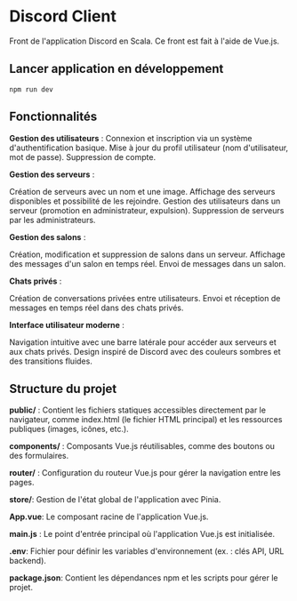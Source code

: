 # Discord Client

Front de l'application Discord en Scala. Ce front est fait à l'aide de Vue.js.

## Lancer application en développement

    npm run dev

## Fonctionnalités

**Gestion des utilisateurs** :
Connexion et inscription via un système d'authentification basique.
Mise à jour du profil utilisateur (nom d'utilisateur, mot de passe).
Suppression de compte.

**Gestion des serveurs** :

Création de serveurs avec un nom et une image.
Affichage des serveurs disponibles et possibilité de les rejoindre.
Gestion des utilisateurs dans un serveur (promotion en administrateur, expulsion).
Suppression de serveurs par les administrateurs.

**Gestion des salons** :

Création, modification et suppression de salons dans un serveur.
Affichage des messages d'un salon en temps réel.
Envoi de messages dans un salon.

**Chats privés** :

Création de conversations privées entre utilisateurs.
Envoi et réception de messages en temps réel dans des chats privés.

**Interface utilisateur moderne** :

Navigation intuitive avec une barre latérale pour accéder aux serveurs et aux chats privés.
Design inspiré de Discord avec des couleurs sombres et des transitions fluides.

## Structure du projet

**public/** : Contient les fichiers statiques accessibles directement par le navigateur, comme index.html (le fichier HTML principal) et les ressources publiques (images, icônes, etc.).

**components/** : Composants Vue.js réutilisables, comme des boutons ou des formulaires.

**router/** : Configuration du routeur Vue.js pour gérer la navigation entre les pages.

**store/**: Gestion de l'état global de l'application avec Pinia.

**App.vue**: Le composant racine de l'application Vue.js.

**main.js** : Le point d'entrée principal où l'application Vue.js est initialisée.

**.env**: Fichier pour définir les variables d'environnement (ex. : clés API, URL backend).

**package.json**: Contient les dépendances npm et les scripts pour gérer le projet.

